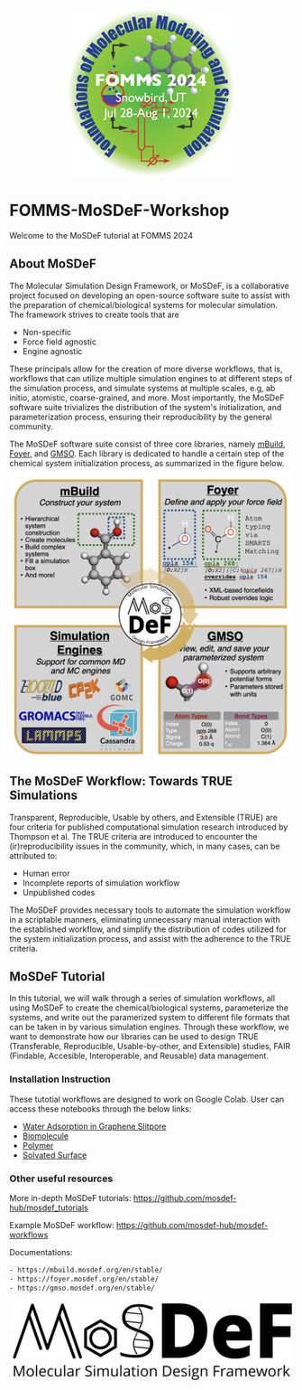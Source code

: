 <p align="center">
    <img src="images/FOMMS-2024-300px.png" width="300"/>
</p>

# FOMMS-MoSDeF-Workshop

Welcome to the MoSDeF tutorial at FOMMS 2024 

## About MoSDeF
The Molecular Simulation Design Framework, or MoSDeF, is a collaborative project focused on developing an open-source software suite to assist with the preparation of chemical/biological systems for molecular simulation. The framework strives to create tools that are
- Non-specific
- Force field agnostic
- Engine agnostic

These principals allow for the creation of more diverse workflows, that is, workflows that can utilize multiple simulation engines to at different steps of the simulation process, and simulate systems at multiple scales, e.g, ab initio, atomistic, coarse-grained, and more. Most importantly, the MoSDeF software suite trivializes the distribution of the system's initialization, and parameterization process, ensuring their reproducibility by the general community.

The MoSDeF software suite consist of three core libraries, namely [mBuild](https://github.com/mosdef-hub/mbuild), [Foyer](https://github.com/mosdef-hub/foyer), and [GMSO](https://github.com/mosdef-hub/gmso). Each library is dedicated to handle a certain step of the chemical system initialization process, as summarized in the figure below.

<p align="center">
    <img src="images/mosdef_scheme.jpg" width="500"/>
</p>

## The MoSDeF Workflow: Towards TRUE Simulations
Transparent, Reproducible, Usable by others, and Extensible (TRUE) are four criteria for published computational simulation research introduced by Thompson et al. The TRUE criteria are introduced to encounter the (ir)reproducibility issues in the community, which, in many cases, can be attributed to:
- Human error
- Incomplete reports of simulation workflow
- Unpublished codes

The MoSDeF provides necessary tools to automate the simulation workflow in a scriptable manners, eliminating unnecessary manual interaction with the established workflow, and simplify the distribution of codes utilized for the system initialization process, and assist with the adherence to the TRUE criteria.

## MoSDeF Tutorial

In this tutorial, we will walk through a series of simulation workflows, all using MoSDeF to create the chemical/biological systems, parameterize the systems, and write out the paramerized system to different file formats that can be taken in by various simulation engines.
Through these workflow, we want to demonstrate how our libraries can be used to design TRUE (Transferable, Reproducible, Usable-by-other, and Extensible) studies, FAIR (Findable, Accesible, Interoperable, and Reusable) data management.

### Installation Instruction

These tutotial workflows are designed to work on Google Colab. User can access these notebooks through the below links:

- [Water Adsorption in Graphene Slitpore](https://colab.research.google.com/github/mosdef-hub/FOMMS-MoSDeF-Workshop/blob/main/workflows/slitpore_workflow/Slitpore-Workflow.ipynb)
- [Biomolecule](https://colab.research.google.com/github/mosdef-hub/FOMMS-MoSDeF-Workshop/blob/main/workflows/biomolecule_workflow/Biomolecule-Workflow.ipynb)
- [Polymer](https://colab.research.google.com/github/mosdef-hub/FOMMS-MoSDeF-Workshop/blob/main/workflows/polymer_workflow/hoomd-organics.ipynb)
- [Solvated Surface](https://colab.research.google.com/github/mosdef-hub/FOMMS-MoSDeF-Workshop/blob/main/workflows/solvated_surface_workflow/Solvated_Surface.ipynb)

### Other useful resources

More in-depth MoSDeF tutorials: https://github.com/mosdef-hub/mosdef_tutorials

Example MoSDeF workflow: https://github.com/mosdef-hub/mosdef-workflows

Documentations:

    - https://mbuild.mosdef.org/en/stable/
    - https://foyer.mosdef.org/en/stable/
    - https://gmso.mosdef.org/en/stable/


<p align="center">
    <img src="images/mosdef_logo.svg" width="500"/>
</p>
